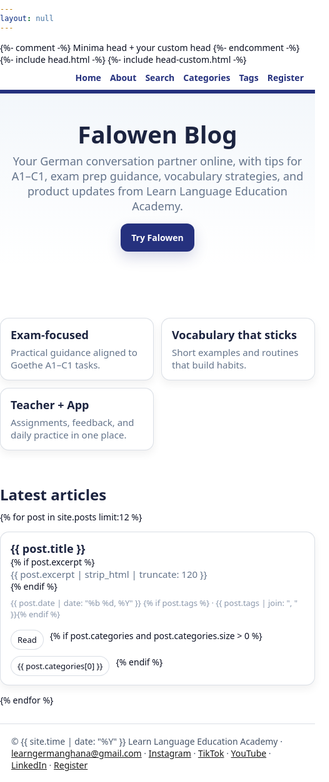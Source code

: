 ```yaml
---
layout: null
---
```


<!DOCTYPE html>
<html lang="en">
<head>
  <meta charset="utf-8">
  <title>Falowen Blog</title>
  <meta name="viewport" content="width=device-width, initial-scale=1" />
  {%- comment -%} Minima head + your custom head {%- endcomment -%}
  {%- include head.html -%}
  {%- include head-custom.html -%}
  <style>
    :root{
      --brand:#25317e;
      --bg:#f3f7fb;
      --ink:#1c2440;
      --muted:#64748b;
      --card:#ffffff;
      --ring:rgba(37,49,126,.18);
      --line:rgba(148,163,184,.35);
    }
    html,body{margin:0;padding:0;background:#fff;color:#0b1022;font-family:system-ui,-apple-system,Segoe UI,Roboto,Inter,Helvetica,Arial,sans-serif}
    .wrap{max-width:1100px;margin:0 auto;padding:0 18px}
    .hero{
      background: linear-gradient(180deg, var(--bg), rgba(243,247,251,0));
      border-top: 6px solid var(--brand);
      padding: 44px 0 22px;
    }
    .hero h1{margin:0 0 10px 0;font-size: clamp(28px, 4vw, 44px);line-height:1.1;color:var(--ink);font-weight:900}
    .hero p{margin:0 0 16px 0;color:var(--muted);font-size: clamp(16px, 2vw, 18px)}
    .cta{
      display:inline-block;background:var(--brand);color:#fff;text-decoration:none;
      padding:12px 16px;border-radius:12px;font-weight:800;border:1px solid rgba(37,49,126,.9);
      box-shadow:0 10px 22px var(--ring);
    }
    .cta:hover{filter:brightness(1.05)}
    .features{display:grid;grid-template-columns:repeat(auto-fit,minmax(220px,1fr));gap:12px;margin:18px 0 8px}
    .feature{
      background:var(--card); border:1px solid var(--line); border-radius:14px; padding:14px 16px;
      box-shadow:0 6px 14px rgba(2,6,23,.06)
    }
    .feature h3{margin:0 0 6px 0; font-size:18px; color:var(--ink)}
    .feature p{margin:0;color:var(--muted);font-size:15px}
    .section{padding: 10px 0 28px}
    .section h2{margin:8px 0 10px 0;color:var(--ink);font-size:24px}
    .grid{
      display:grid;grid-template-columns:repeat(auto-fill,minmax(260px,1fr));
      gap:14px;align-items:stretch
    }
    .card{
      background:#fff;border:1px solid var(--line);border-radius:14px;padding:14px 16px;
      box-shadow:0 6px 14px rgba(2,6,23,.06);display:flex;flex-direction:column;gap:8px
    }
    .card a{color:inherit;text-decoration:none}
    .card h3{margin:0;color:var(--ink);font-size:18px}
    .card p{margin:0;color:var(--muted);font-size:15px}
    .meta{font-size:13px;color:#8a97ab}
    .actions{display:flex;gap:10px;flex-wrap:wrap;margin-top:8px}
    .pill{
      display:inline-block;border:1px solid var(--line);padding:6px 10px;border-radius:999px;
      font-size:13px;color:#324051;text-decoration:none;background:#fff
    }
    footer{border-top:1px solid var(--line);padding:18px 0;color:#475569}
    .topnav{display:flex;gap:14px;align-items:center;justify-content:flex-end;padding:10px 0}
    .topnav a{color:var(--brand);text-decoration:none;font-weight:700}
    .topnav a:hover{text-decoration:underline}
  </style>
</head>
<body>

  <!-- Top nav (optional quick links) -->
  <div class="wrap">
    <nav class="topnav">
      <a href="{{ '/' | relative_url }}">Home</a>
      <a href="{{ '/about/' | relative_url }}">About</a>
      <a href="{{ '/search/' | relative_url }}">Search</a>
      <a href="{{ '/categories/' | relative_url }}">Categories</a>
      <a href="{{ '/tags/' | relative_url }}">Tags</a>
      <a href="https://register.falowen.app" target="_blank" rel="noopener">Register</a>
    </nav>
  </div>

  <!-- Hero -->
  <header class="hero">
    <div class="wrap">
      <h1>Falowen Blog</h1>
      <p>Your German conversation partner online, with tips for A1–C1, exam prep guidance, vocabulary strategies, and product updates from Learn Language Education Academy.</p>
      <a class="cta" href="https://falowen.app" target="_blank" rel="noopener">Try Falowen</a>
    </div>
  </header>

  <!-- Feature highlights -->
  <section class="wrap section">
    <div class="features">
      <div class="feature">
        <h3>Exam-focused</h3>
        <p>Practical guidance aligned to Goethe A1–C1 tasks.</p>
      </div>
      <div class="feature">
        <h3>Vocabulary that sticks</h3>
        <p>Short examples and routines that build habits.</p>
      </div>
      <div class="feature">
        <h3>Teacher + App</h3>
        <p>Assignments, feedback, and daily practice in one place.</p>
      </div>
    </div>
  </section>

  <!-- Latest posts grid -->
  <section class="wrap section">
    <h2>Latest articles</h2>
    <div class="grid">
      {% for post in site.posts limit:12 %}
      <article class="card">
        <a href="{{ post.url | relative_url }}">
          <h3>{{ post.title }}</h3>
          {% if post.excerpt %}
          <p>{{ post.excerpt | strip_html | truncate: 120 }}</p>
          {% endif %}
        </a>
        <div class="meta">
          {{ post.date | date: "%b %d, %Y" }}
          {% if post.tags %} · {{ post.tags | join: ", " }}{% endif %}
        </div>
        <div class="actions">
          <a class="pill" href="{{ post.url | relative_url }}">Read</a>
          {% if post.categories and post.categories.size > 0 %}
            <a class="pill" href="{{ '/categories/#' | append: post.categories[0] | slugify | relative_url }}">{{ post.categories[0] }}</a>
          {% endif %}
        </div>
      </article>
      {% endfor %}
    </div>
  </section>

  <footer>
    <div class="wrap">
      © {{ site.time | date: "%Y" }} Learn Language Education Academy
      · <a href="mailto:learngermanghana@gmail.com">learngermanghana@gmail.com</a>
      · <a href="https://instagram.com/lleaghana" target="_blank" rel="noopener">Instagram</a>
      · <a href="https://tiktok.com/@lleaghana" target="_blank" rel="noopener">TikTok</a>
      · <a href="https://youtube.com/@LLEAGhana" target="_blank" rel="noopener">YouTube</a>
      · <a href="https://linkedin.com/in/lleaghana" target="_blank" rel="noopener">LinkedIn</a>
      · <a href="https://register.falowen.app" target="_blank" rel="noopener">Register</a>
    </div>
  </footer>

</body>
</html>
